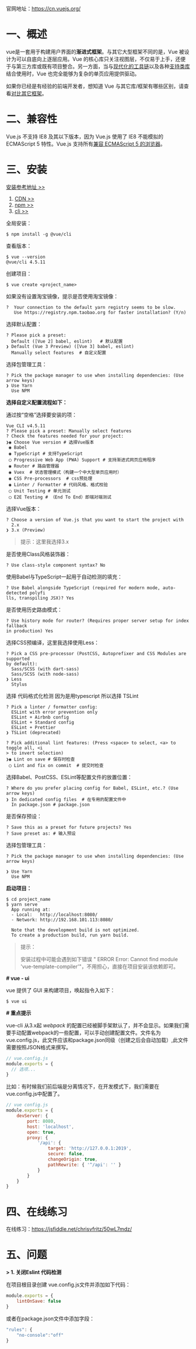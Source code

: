 官网地址：https://cn.vuejs.org/

# 一、概述

vue是一套用于构建用户界面的**渐进式框架**。与其它大型框架不同的是，Vue 被设计为可以自底向上逐层应用。Vue 的核心库只关注视图层，不仅易于上手，还便于与第三方库或既有项目整合。另一方面，当与[现代化的工具链](https://cn.vuejs.org/v2/guide/single-file-components.html)以及各种[支持类库](https://github.com/vuejs/awesome-vue#libraries--plugins)结合使用时，Vue 也完全能够为复杂的单页应用提供驱动。

如果你已经是有经验的前端开发者，想知道 Vue 与其它库/框架有哪些区别，请查看[对比其它框架](https://cn.vuejs.org/v2/guide/comparison.html)。

# 二、兼容性

Vue.js 不支持 IE8 及其以下版本，因为 Vue.js 使用了 IE8 不能模拟的 ECMAScript 5 特性。Vue.js 支持所有[兼容 ECMAScript 5 的浏览器](http://caniuse.com/#feat=es5)。

# 三、安装

[安装参考地址 >>](https://v3.vuejs.org/guide/installation.html#release-notes)

1. [CDN >>](https://v3.vuejs.org/guide/installation.html#cdn)
2. [npm >>](https://v3.vuejs.org/guide/installation.html#npm)
3. [cli >>](https://v3.vuejs.org/guide/installation.html#cli)

全局安装：

```shell
$ npm install -g @vue/cli
```

查看版本：

```shell
$ vue --version
@vue/cli 4.5.11
```

创建项目：

```shell
$ vue create <project_name>
```
如果没有设置淘宝镜像，提示是否使用淘宝镜像：
```
?  Your connection to the default yarn registry seems to be slow.
   Use https://registry.npm.taobao.org for faster installation? (Y/n) 
```

选择默认配置：

```shell
? Please pick a preset: 
  Default ([Vue 2] babel, eslint)   # 默认配置
❯ Default (Vue 3 Preview) ([Vue 3] babel, eslint) 
  Manually select features  # 自定义配置
```
选择包管理工具：

```shell
? Pick the package manager to use when installing dependencies: (Use arrow keys)
❯ Use Yarn 
  Use NPM 
```

**选择自定义配置流程如下：**

通过按“空格”选择要安装的项：

```shell
Vue CLI v4.5.11
? Please pick a preset: Manually select features
? Check the features needed for your project: 
❯◉ Choose Vue version # 选择Vue版本
 ◉ Babel
 ◉ TypeScript # 支持TypeScript
 ◯ Progressive Web App (PWA) Support # 支持渐进式网页应用程序
 ◉ Router # 路由管理器
 ◉ Vuex  # 状态管理模式（构建一个中大型单页应用时）
 ◉ CSS Pre-processors  # css预处理
 ◉ Linter / Formatter # 代码风格、格式校验
 ◯ Unit Testing # 单元测试
 ◯ E2E Testing # （End To End）即端对端测试
```

选择Vue版本：

```
? Choose a version of Vue.js that you want to start the project with 
  2.x 
❯ 3.x (Preview) 
```

> 提示：这里我选择3.x

是否使用Class风格装饰器：

```
? Use class-style component syntax? No
```

使用Babel与TypeScript一起用于自动检测的填充：

```
? Use Babel alongside TypeScript (required for modern mode, auto-detected polyfi
lls, transpiling JSX)? Yes
```

是否使用历史路由模式：

```
? Use history mode for router? (Requires proper server setup for index fallback 
in production) Yes
```

选择CSS预编译，这里我选择使用Less：

```shell
? Pick a CSS pre-processor (PostCSS, Autoprefixer and CSS Modules are supported 
by default): 
  Sass/SCSS (with dart-sass) 
  Sass/SCSS (with node-sass) 
❯ Less 
  Stylus 
```

选择 代码格式化检测 因为是用typescript 所以选择 TSLint

```shell
? Pick a linter / formatter config: 
  ESLint with error prevention only 
  ESLint + Airbnb config 
  ESLint + Standard config 
  ESLint + Prettier 
❯ TSLint (deprecated) 

? Pick additional lint features: (Press <space> to select, <a> to toggle all, <i
> to invert selection)
❯◉ Lint on save # 保存时检查
 ◯ Lint and fix on commit  # 提交时检查
```

选择Babel、PostCSS、ESLint等配置文件的放置位置：

```shell
? Where do you prefer placing config for Babel, ESLint, etc.? (Use arrow keys)
❯ In dedicated config files  # 在专用的配置文件中
  In package.json # package.json
```

是否保存预设：

```shell
? Save this as a preset for future projects? Yes
? Save preset as: # 输入预设
```

选择包管理工具：

```
? Pick the package manager to use when installing dependencies: (Use arrow keys)

❯ Use Yarn 
  Use NPM 
```

**启动项目：**

```shell
$ cd project_name
$ yarn serve
  App running at:
  - Local:   http://localhost:8080/ 
  - Network: http://192.168.101.113:8080/

  Note that the development build is not optimized.
  To create a production build, run yarn build.
```

> 提示：
>
> 安装过程中可能会遇到如下错误 " ERROR Error: Cannot find module 'vue-template-compiler'"，不用担心，直接在项目安装该依赖即可。

**# vue - ui**

vue 提供了 GUI 来构建项目，唤起指令入如下：

```shell
$ vue ui
```

**# 重点提示**

vue-cli 从3.x起 *webpack* 的配置已经被脚手架默认了，并不会显示。如果我们需要手动配置webpack的一些配置，可以手动创建配置文件。文件名为vue.config.js，此文件应该和package.json同级（创建之后会自动加载）,此文件需要按照JSON格式来撰写。

```js
// vue.config.js
module.exports = {
  // 选项...
}
```

比如：有时候我们前后端是分离情况下，在开发模式下，我们需要在vue.config.js中配置了。

```js
// vue config.js
module.exports = {
    devServer: {
        port: 8080,
        host: 'localhost',
        open: true,
        proxy: {
            '/api': {
                target: 'http://127.0.0.1:2019',
                secure: false,
                changeOrigin: true,
                pathRewrite: { '^/api': '' }
            }
        }
    }
}
```

# 四、在线练习

在线练习：https://jsfiddle.net/chrisvfritz/50wL7mdz/

# 五、问题

**> 1. 关闭Eslint 代码检测**

在项目根目录创建 vue.config.js文件并添加如下代码：

```js
module.exports = {
	lintOnSave: false
}
```

或者在package.json文件中添加字段：

```js
"rules": {
	"no-console":"off"
}
```

























